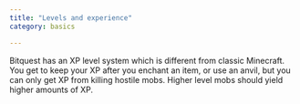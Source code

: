 ```yaml
---
title: "Levels and experience"
category: basics

---
```

Bitquest has an XP level system which is different from classic Minecraft.  You get to keep your XP after you enchant an item, or use an anvil, but you can only get XP from killing hostile mobs.  Higher level mobs should yield higher amounts of XP.